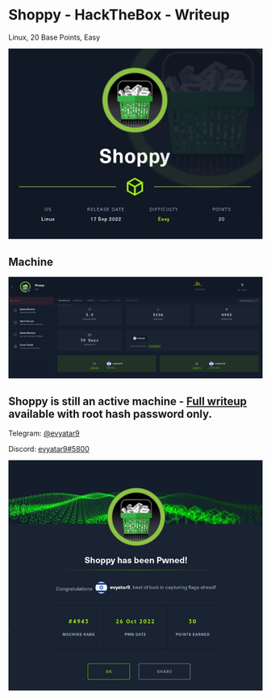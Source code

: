 # Shoppy - HackTheBox - Writeup
Linux, 20 Base Points, Easy

![info.JPG](images/info.JPG)

## Machine

![‏‏Shoppy.JPG](images/Shoppy.JPG)
 
## Shoppy is still an active machine - [Full writeup](Shoppy-Writeup.pdf) available with root hash password only.

Telegram: [@evyatar9](https://t.me/evyatar9)

Discord: [evyatar9#5800](https://discordapp.com/users/812805349815091251)

![pwn.JPG](images/pwn.JPG)